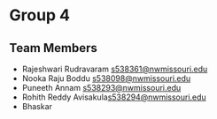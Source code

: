 # Group 4


## Team Members

- Rajeshwari Rudravaram <s538361@nwmissouri.edu>
- Nooka Raju Boddu <s538098@nwmissouri.edu>
- Puneeth Annam <s538293@nwmissouri.edu>
- Rohith Reddy Avisakula<s538294@nwmissouri.edu>
- Bhaskar
